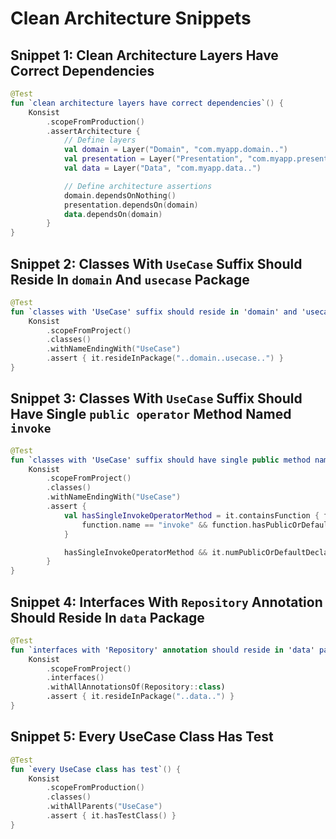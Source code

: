 # Clean Architecture Snippets

## Snippet 1: Clean Architecture Layers Have Correct Dependencies

```kotlin
@Test
fun `clean architecture layers have correct dependencies`() {
    Konsist
        .scopeFromProduction()
        .assertArchitecture {
            // Define layers
            val domain = Layer("Domain", "com.myapp.domain..")
            val presentation = Layer("Presentation", "com.myapp.presentation..")
            val data = Layer("Data", "com.myapp.data..")

            // Define architecture assertions
            domain.dependsOnNothing()
            presentation.dependsOn(domain)
            data.dependsOn(domain)
        }
}
```

## Snippet 2: Classes With `UseCase` Suffix Should Reside In `domain` And `usecase` Package

```kotlin
@Test
fun `classes with 'UseCase' suffix should reside in 'domain' and 'usecase' packages`() {
    Konsist
        .scopeFromProject()
        .classes()
        .withNameEndingWith("UseCase")
        .assert { it.resideInPackage("..domain..usecase..") }
}
```

## Snippet 3: Classes With `UseCase` Suffix Should Have Single `public operator` Method Named `invoke`

```kotlin
@Test
fun `classes with 'UseCase' suffix should have single public method named 'invoke'`() {
    Konsist
        .scopeFromProject()
        .classes()
        .withNameEndingWith("UseCase")
        .assert {
            val hasSingleInvokeOperatorMethod = it.containsFunction { function ->
                function.name == "invoke" && function.hasPublicOrDefaultModifier && function.hasOperatorModifier
            }

            hasSingleInvokeOperatorMethod && it.numPublicOrDefaultDeclarations() == 1
        }
}
```

## Snippet 4: Interfaces With `Repository` Annotation Should Reside In `data` Package

```kotlin
@Test
fun `interfaces with 'Repository' annotation should reside in 'data' package`() {
    Konsist
        .scopeFromProject()
        .interfaces()
        .withAllAnnotationsOf(Repository::class)
        .assert { it.resideInPackage("..data..") }
}
```

## Snippet 5: Every UseCase Class Has Test

```kotlin
@Test
fun `every UseCase class has test`() {
    Konsist
        .scopeFromProduction()
        .classes()
        .withAllParents("UseCase")
        .assert { it.hasTestClass() }
}
```
